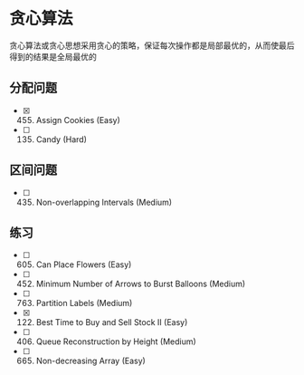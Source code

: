 # 贪心算法

贪心算法或贪心思想采用贪心的策略，保证每次操作都是局部最优的，从而使最后得到的结果是全局最优的

## 分配问题
- [x] 455. Assign Cookies (Easy)
- [ ] 135. Candy (Hard)

## 区间问题
- [ ] 435. Non-overlapping Intervals (Medium)

## 练习
- [ ] 605. Can Place Flowers (Easy)
- [ ] 452. Minimum Number of Arrows to Burst Balloons (Medium)
- [ ] 763. Partition Labels (Medium)
- [x] 122. Best Time to Buy and Sell Stock II (Easy)
- [ ] 406. Queue Reconstruction by Height (Medium)
- [ ] 665. Non-decreasing Array (Easy)